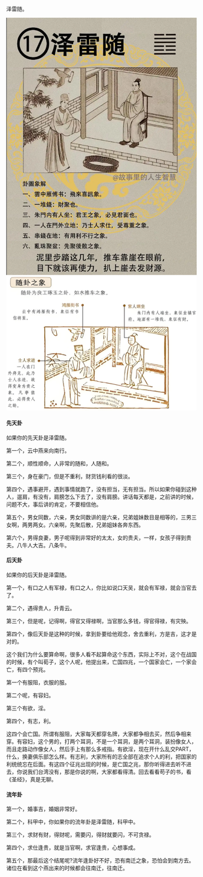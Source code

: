 泽雷随。

![图片](../img/泽雷随.png)
![图片](../img/泽雷随2.jpg)

#### 先天卦

如果你的先天卦是泽雷随。

第一个，云中燕来向南行。

第二个，顺性顺命，人非常的随和，人随和。

第三个，身在豪门，但是不重利，财货钱利看的很淡。

第四个，遇事避开，遇到事情就跑了，没有担当，无有担当。所以如果你碰到这种人，遛肩，有没有，肩膀怎么下去了，没有肩膀。讲话每天都是，之前讲的时候，问题不大，事后讲的肯定，不要相信他。 

第五个，男女同数，六亲，男女同数讲的是六亲，兄弟姐妹数目是相等的，三男三女啊，两男两女。六亲啊，先聚后散，兄弟姐妹各奔东西。

第六个，男得良妻，男子呢得到非常好的太太，女的贵夫，一样，女孩子得到贵夫。八牛人大吉。八条牛。

#### 后天卦

如果你的后天卦是泽雷随。

第一个，有口之人有军禄，有口之人，你比如说口天吴，就会有军禄，就会当官去了。

第二个，遇得贵人，升青云。

第三个，但是呢，记得啊，得官又得禄啊，当官那么多钱，得官得禄，有灾殃。

第四个，像后天卦是这种的时候，拿到卦要给他观念，舍去重利，方是吉，这才是对的。

这个我们为什么要算命啊，很多人看不起算命这个东西，实际上不对，这个在战国的时候，有个叫荀子，这个人呢，他提出来，亡国四兆，一个国家会亡，一个家会亡，有四个预兆。

第一个有服阻，衣服的服。

第二个呢，有容妇。

第三个有欲，淫。

第四个，有志，利。

这四个会亡国。所谓有服阻，大家每天都穿名牌，大家都争相去买，然后争相来穿。有容妇，这个男的，打两个耳洞，不是一个耳洞，是两个耳洞，装扮像女人，而且走路动作像女人，然后手上有那么多戒指。有欲淫，现在开什么乱交PART，什么，换妻俱乐部怎么样。有志利，大家所有的志全部在追求个人的利，把国家的利统统忘在后面。有这四个征兆出现的时候，是亡国之兆，那你听得进去听不进去，你说我们台湾没有，那是你说的啊，大家都看得清。回去看看苟子的书，看《圣经》，真是无聊。

#### 流年卦

第一个，婚事吉，婚姻非常好。

第二个，科甲中，你如果你的流年卦是泽雷随，科甲中。

第三个，求财有财，得财呢，需要闪，得财就要闪，不可贪禄。

第四个，求仕逢贵，就是当官啊，求官逢贵，心想事成。

第五个，那最后这个结尾呢?流年逢卦好不好，恐有南迁之象，恐怕会到南方去。诸位在看到这个燕出来的时候都会往南迁，往南迁。